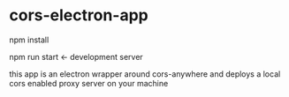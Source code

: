 # cors-electron-app

npm install

npm run start <- development server

this app is an electron wrapper around cors-anywhere and deploys a local cors enabled proxy server on your machine
